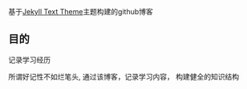 基于[Jekyll Text Theme](https://tianqi.name/jekyll-TeXt-theme/docs/zh/quick-start)主题构建的github博客

## 目的

记录学习经历

所谓好记性不如烂笔头, 通过该博客，记录学习内容， 构建健全的知识结构


